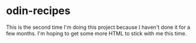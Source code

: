 # odin-recipes

This is the second time I'm doing this project because I haven't done it for a few months. I'm hoping to get some more HTML to stick with me this time.